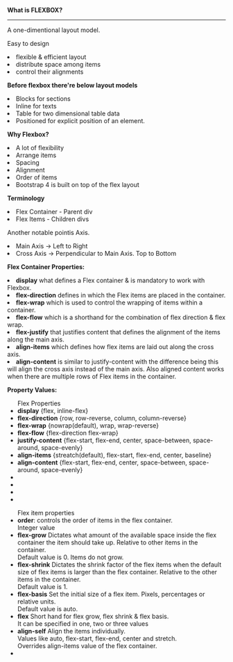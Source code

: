 <b>What is FLEXBOX?</b><hr>
A one-dimentional layout model.

Easy to design 
    <li> flexible & efficient layout</li>
    <li> distribute space among items</li>
    <li> control their alignments</li>


<b>Before flexbox there're below layout models</b>
    <li>Blocks for sections</li>
    <li>Inline for texts</li>
    <li>Table for two dimensional table data</li>
    <li>Positioned for explicit position of an element.</li>

<b>Why Flexbox?</b>
    <li>A lot of flexibility</li>
    <li>Arrange items</li>
    <li>Spacing</li>
    <li>Alignment</li>
    <li>Order of items</li>
    <li>Bootstrap 4 is built on top of the flex layout</li>


<b>Terminology</b>
    <li>Flex Container - Parent div</li>
    <li>Flex Items - Children divs</li>

Another notable pointis Axis.
    <li>Main Axis -> Left to Right</li>
    <li>Cross Axis -> Perpendicular to Main Axis. Top to Bottom</li> 


<b>Flex Container Properties:</b>
    <li><strong>display</strong> what defines a Flex container & is mandatory to work with Flexbox.</li>
    <li><strong>flex-direction</strong> defines in which the Flex items are placed in the container.</li>
    <li><strong>flex-wrap</strong> which is used to control the wrapping of items within a container.</li>
    <li><strong>flex-flow</strong> which is a shorthand for the combination of flex direction & flex wrap.</li>
    <li><strong>flex-justify</strong> that justifies content that defines the alignment of the items along the main axis.</li>
    <li><strong>align-items</strong> which defines how flex items are laid out along the cross axis.</li>
    <li><strong>align-content</strong> is similar to justify-content with the difference being this will align the cross axis instead of the main axis. Also aligned content works when there are multiple rows of Flex items in the container.</li>

<b>Property Values:</b>

<ul> Flex Properties
    <li><b>display</b> {flex, inline-flex}</li>
    <li><b>flex-direction</b> {row, row-reverse, column, column-reverse}</li>
    <li><b>flex-wrap</b> {nowrap(default), wrap, wrap-reverse}</li>
    <li><b>flex-flow</b> {flex-direction flex-wrap}</li>
    <li><b>justify-content</b> {flex-start, flex-end, center, space-between, space-around, space-evenly}</li>
    <li><b>align-items</b> {streatch(default), flex-start, flex-end, center, baseline}</li>
    <li><b>align-content</b> {flex-start, flex-end, center, space-between, space-around, space-evenly}</li>
    <li><b></b></li>
    <li><b></b></li>
    <li><b></b></li>
    <li><b></b></li>
</ul>

<ul> Flex item properties
    <li><b>order</b>: controls the order of items in the flex container. <br>Integer value</li>
    <li><b>flex-grow</b> Dictates what amount of the available space inside the flex container the item should take up. Relative to other items in the container. <br>Default value is 0. Items do not grow.</li>
    <li><b>flex-shrink</b> Dictates the shrink factor of the flex items when the default size of flex items is larger than the flex container. Relative to the other items in the container. <br>Default value is 1.</li>
    <li><b>flex-basis</b> Set the initial size of a flex item. Pixels, percentages or relative units. <br>Default value is auto.</li>
    <li><b>flex</b> Short hand for flex grow, flex shrink & flex basis. <br> It can be specified in one, two or three values</li>
    <li><b>align-self</b> Align the items individually. <br>Values like auto, flex-start, flex-end, center and stretch. <br>Overrides align-items value of the flex container.</li>
    <li><b></b></li>
</ul>